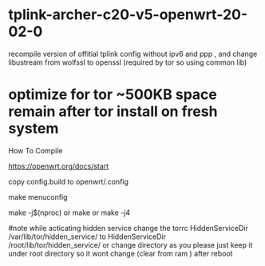 # tplink-archer-c20-v5-openwrt-20-02-0
recompile version of offitial tplink config without ipv6 and ppp , and change libustream from wolfssl to openssl (required by tor so using common lib)
# optimize for tor ~500KB space remain after tor install on fresh system

How To Compile 

https://openwrt.org/docs/start

copy config.build to openwrt/.config

make menuconfig 


make -j$(nproc) or make or make -j4

#note
while acticating hidden service change the torrc HiddenServiceDir /var/lib/tor/hidden_service/ to HiddenServiceDir /root/lib/tor/hidden_service/ or change directory as you please just keep it under root directory so it wont change (clear from ram ) after reboot
